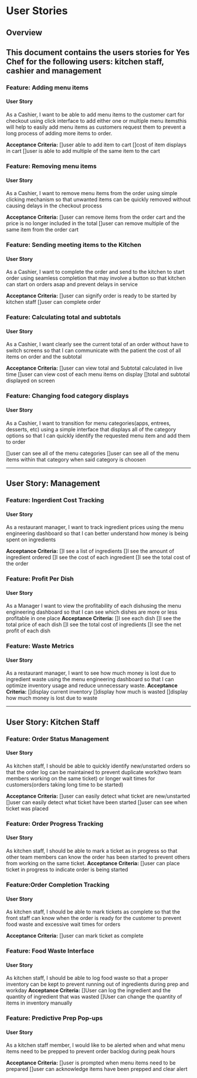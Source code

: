 # User Stories

## Overview 
This document contains the users stories for Yes Chef for the following users: kitchen staff, cashier and management
---

### Feature: Adding menu items
#### User Story # 
As a Cashier, I want to be able to add menu items to the customer cart for checkout using click interface to add either one or multiple menu itemsthis will help to easily add menu items as customers request them to prevent a long process of adding more items to order.

**Acceptance Criteria:**
[]user able to add item to cart
[]cost of item displays in cart
[]user is able to add multiple of the same item to the cart
 

 

### Feature: Removing menu items
#### User Story # 
As a Cashier, I want to remove menu items from the order using simple clicking mechanism so that unwanted items can be quickly removed without causing delays in the checkout process

**Acceptance Criteria:**
[]user can remove items from the order cart and the price is no longer included in the total
[]user can remove multiple of the same item from the order cart
 

### Feature: Sending meeting items to the Kitchen
#### User Story # 
As a Cashier, I want to complete the order and send to the kitchen to start order using seamless completion that may involve a button so that kitchen can start on orders asap and prevent delays in service

**Acceptance Criteria:**
[]user can signify order is ready to be started by kitchen staff
[]user can complete order
 

### Feature: Calculating total and subtotals
#### User Story # 
As a Cashier, I want clearly see the current total of an order  without have to switch screens  so that I can communicate with the patient the cost of all items on order and the subtotal

**Acceptance Criteria:**
[]user can view total and Subtotal calculated in live time
[]user can view cost of each menu items on display
[]total and subtotal displayed on screen
 

### Feature: Changing food category displays
#### User Story # 
As a Cashier, I want to transition for menu categories(apps, entrees, desserts, etc) using a simple interface that displays all of the category options so that I can quickly identify the requested menu item and add them to order


[]user can see all of the menu categories 
[]user can see all of the menu items within that category when said category is choosen

---
## User Story: Management
### Feature: Ingerdient Cost Tracking
#### User Story # 
As a restaurant manager, I want to track ingredient prices using the menu engineering dashboard so that I can better understand how money is being spent on ingredients

**Acceptance Criteria:**
[]I see a list of ingredients
[]I see the amount of ingredient ordered
[]I see the cost of each ingredient
[]I see the total cost of the order

### Feature: Profit Per Dish
#### User Story #
As a Manager I want to view the profitability of each dishusing the menu engineering dashboard so that I can see which dishes are more or less profitable in one place
**Acceptance Criteria:**
[]I see each dish
[]I see the total price of each dish
[]I see the total cost of ingredients
[]I see the net profit of each dish

### Feature: Waste Metrics
#### User Story # 
As a restaurant manager, I want to see how much money is lost due to ingredient waste using the menu engineering dashboard so that I can optimize inventory usage and reduce unnecessary waste.
**Acceptance Criteria:**
[]display current inventory
[]display how much is wasted
[]display how much money is lost due to waste

---

## User Story: Kitchen Staff
### Feature: Order Status Management
#### User Story #
As kitchen staff, I should be able to quickly identify new/unstarted orders so that the order log can be maintained to prevent duplicate work(two team members working on the same ticket) or longer wait times for customers(orders taking long time to be started)

**Acceptance Criteria:**
[]user can easily detect what ticket are new/unstarted
[]user can easily detect what ticket have been started
[]user can see when ticket was placed

### Feature: Order Progress Tracking
#### User Story #
As kitchen staff, I should be able to mark a ticket as in progress so that other team members can know the order has been started to prevent others from working on the same ticket.
**Acceptance Criteria:**
[]user can place ticket in progress to indicate order is being started

### Feature:Order Completion Tracking
#### User Story #
As kitchen staff, I should be able to mark tickets as complete so that the front staff can know when the order is ready for the customer to prevent food waste and excessive wait times for orders

**Acceptance Criteria:**
[]user can mark ticket as complete


### Feature: Food Waste Interface
#### User Story #
As kitchen staff, I should be able to log food waste so that a proper inventory can be kept to prevent running out of ingredients during prep and workday 
**Acceptance Criteria:**
[]User can log the ingredient and the quantity of ingredient that was wasted
[]User can change the quantity of items in inventory manually

### Feature: Predictive Prep Pop-ups
#### User Story #
As a kitchen staff member, I would like to be alerted when and what menu items  need to be prepped to prevent order backlog during peak hours

**Acceptance Criteria:**
[]user is prompted when menu items need to be prepared
[]user can acknowledge items have been prepped and clear alert